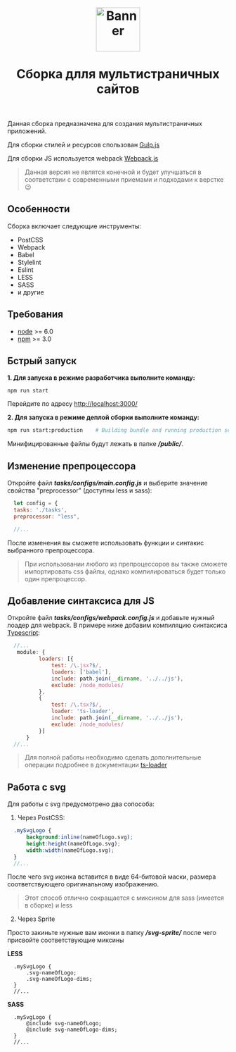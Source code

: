 
# <div align="center"><img src="http://testadnapi.a-dn.ru/logo.svg" height="100px" alt="Banner" /><br/><br/><center>Сборка длля мультистраничных сайтов</center><br/></div>

Данная сборка предназначена для создания мультистраничных приложений.

Для сборки стилей и ресурсов спользован [Gulp.js](http://gulpjs.com/) 


Для сборки JS используется webpack [Webpack.js](https://webpack.github.io/) 

> Данная версия не являтся конечной и будет улучшаться в соответствии с современными приемами и подходами к верстке😉 

## Особенности

Сборка включает следующие инструменты:

* PostCSS
* Webpack
* Babel
* Stylelint
* Eslint
* LESS
* SASS
* и другие


## Требования

* [node](https://nodejs.org/en/) >= 6.0
* [npm](https://www.npmjs.com/) >= 3.0


## Бстрый запуск

**1. Для запуска в режиме разработчика выполните команду:**

```
npm run start
``` 
Перейдите по адресу [http://localhost:3000/](http://localhost:3000/) 

**2. Для запуска в режиме деплой сборки выполните команду:**

```bash
npm run start:production    # Building bundle and running production server
```
Минифицированные файлы будут лежать в папке ***/public/***.

## Изменение препроцессора
Откройте файл ***tasks/configs/main.config.js*** и выберите значение свойства "preprocessor" (доступны less и sass):

```javascript
  let config = {
  tasks: './tasks',
  preprocessor: "less",

  //...

```
После изменения вы сможете использовать функции и синтакис выбранного препроцессора.

> При использовании любого из препроцессоров вы также сможете импортировать css файлы, однако компилироваться будет только один препроцессор. 

## Добавление синтаксиса для JS

Откройте файл ***tasks/configs/webpack.config.js*** и добавьте нужный лоадер для webpack.
В примере ниже добавим компиляцию синтаксиса [Typescript](https://www.typescriptlang.org/):


```javascript
  //...
   module: {
          loaders: [{
              test: /\.jsx?$/,
              loaders: ['babel'],
              include: path.join(__dirname, '../../js'),
              exclude: /node_modules/
          },
          {
              test: /\.tsx?$/, 
              loader: 'ts-loader', 
              include: path.join(__dirname, '../../js'),
              exclude: /node_modules/
          }]
      }
  //...
```

> Для полной работы необходимо сделать дополнительные операции подробнее в документации [ts-loader](https://github.com/TypeStrong/ts-loader)


## Работа с svg

Для работы с svg предусмотрено два сопособа:

1. Через PostCSS:

```scss
  .mySvgLogo {
      background:inline(nameOfLogo.svg);
      height:height(nameOfLogo.svg);
      width:width(nameOfLogo.svg);
  }
  //...

```
После чего svg иконка вставится в виде 64-битовой маски, размера соответствующего оригинальному изображению.

> Этот способ отлично сокращается с миксином для sass (имеется в сборке) и less

2. Через Sprite

Просто закиньте нужные вам иконки в папку ***/svg-sprite/*** после чего присвойте соответствующие миксины

****LESS****
```less
  .mySvgLogo {
      .svg-nameOfLogo;
      .svg-nameOfLogo-dims;
  }
  //...
```

****SASS****
```less
  .mySvgLogo {
      @include svg-nameOfLogo;
      @include svg-nameOfLogo-dims;
  }
  //...
```